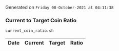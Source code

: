 Generated on `Friday 08-October-2021 at 04:11:38`

### Current to Target Coin Ratio
`current_coin_ratio.sh`

Date|Current|Target|Ratio
---|---|---|---
